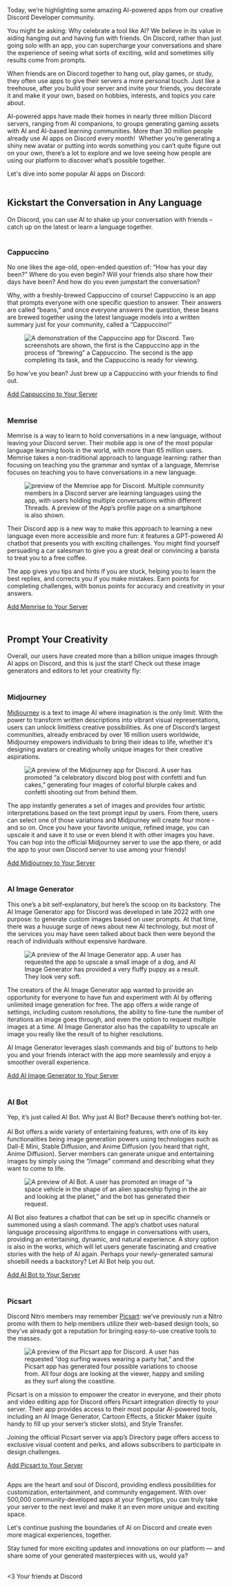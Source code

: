 <div class="column-4 w-col w-col-8 w-col-stack">
    <div id="heading-1" class="rich-wrapper">
        <div class="blog-post-content w-richtext">
            <p>Today, we’re highlighting some amazing AI-powered apps from our creative Discord Developer community.</p>
            <p>You might be asking: Why celebrate a tool like AI? We believe in its value in aiding hanging out and having fun with friends. On Discord, rather than just going solo with an app, you can supercharge your conversations and share the experience of seeing what sorts of exciting, wild and sometimes silly results come from prompts.&nbsp;</p>
            <p>When friends are on Discord together to hang out, play games, or study, they often use apps to give their servers a more personal touch. Just like a treehouse, after you build your server and invite your friends, you decorate it and make it your own, based on hobbies, interests, and topics you care about.</p>
            <p>AI-powered apps have made their homes in nearly three million Discord servers, ranging from AI companions, to groups generating gaming assets with AI and AI-based learning communities. More than 30 million people already use AI apps on Discord every month!&nbsp; Whether you’re generating a shiny new avatar or putting into words something you can’t quite figure out on your own, there’s a lot to explore and we love seeing how people are using our platform to discover what’s possible together.</p>
            <p>Let's dive into some popular AI apps on Discord:<br>‍</p>
        </div>
    </div>
    <div class="btn-wrapper w-condition-invisible"><a href="#" class="btn-blog w-dyn-bind-empty w-button"></a></div>
    <div id="heading-2" class="rich-wrapper">
        <div class="blog-post-content w-richtext">
            <h2><strong>Kickstart the Conversation in Any Language</strong>‍</h2>
            <p>On Discord, you can use AI to shake up your conversation with friends – catch up on the latest or learn a language together.<br>‍</p>
            <h3>Cappuccino</h3>
            <p>No one likes the age-old, open-ended question of: “How has your day been?” Where do you even begin? Will your friends also share how their days have been? And how do you even jumpstart the conversation?&nbsp;</p>
            <p>Why, with a freshly-brewed Cappuccino of course! Cappuccino is an app that prompts everyone with one specific question to answer. Their answers are called “beans,” and once everyone answers the question, these beans are brewed together using the latest language models into a written summary just for your community, called a “Cappuccino!”&nbsp;&nbsp;</p>
            <figure class="w-richtext-figure-type-image w-richtext-align-fullwidth" style="max-width:1126px">
                <div><img src="https://assets-global.website-files.com/5f9072399b2640f14d6a2bf4/64af38ddd67a6670dcb734d8_3Qa9fBBRxeQCP6InxVuEUnm1zoIzKMrolh5KusZETRDptKFObcsw9gX9Yw2bujyyDsHVP3sPPCorz4Uo-w7YGyJaMZMM-mf9hUz-Dc61WpBoNXj4l0wKvkrLk796YATTZH5w8445kL66WtfPzx6Ui8M.png" alt="A demonstration of the Cappuccino app for Discord. Two screenshots are shown, the first is the Cappuccino app in the process of “brewing” a Cappuccino. The second is the app completing its task, and the Cappuccino is ready for viewing.&nbsp;"></div>
            </figure>
            <p>So how’ve you bean? Just brew up a Cappuccino with your friends to find out.&nbsp;</p>
            <div class="w-embed">
                <div class="btn-wrapper"><a href="https://canary.discord.com/application-directory/1103981956267507712" class="btn-blog w-button" target="_blank">Add Cappuccino to Your Server</a></div>
            </div>
            <h3><strong><br>Memrise</strong></h3>
            <p>Memrise is a way to learn to hold conversations in a new language, without leaving your Discord server. Their mobile app is one of the most popular language learning tools in the world, with more than 65 million users. Memrise takes a non-traditional approach to language learning: rather than focusing on teaching you the grammar and syntax of a language, Memrise focuses on teaching you to have conversations in a new language.&nbsp;</p>
            <figure class="w-richtext-figure-type-image w-richtext-align-fullwidth" style="max-width:1244px">
                <div><img src="https://assets-global.website-files.com/5f9072399b2640f14d6a2bf4/64af38ddd67a6670dcb734e7_IUFA73QwkKY09GCT9Y5BcrFEAi1EifQpzPuocfxgLMrzwnzXR-TxkoGeIoU2_qPs5uMqdTkuNzgCxtlZhJ09dWzPaQZe9K-ih7zpKPTXKVTJqmKz_M8VSahh1ELRob9CJR0R8HqO1Wayz7vrorDgShU.png" alt=" preview of the Memrise app for Discord. Multiple community members in a Discord server are learning languages using the app, with users holding multiple conversations within different Threads. A preview of the App’s profile page on a smartphone is also shown.&nbsp;"></div>
            </figure>
            <p>Their Discord app is a new way to make this approach to learning a new language even more accessible and more fun: it features a GPT-powered AI chatbot that presents you with exciting challenges. You might find yourself persuading a car salesman to give you a great deal or convincing a barista to treat you to a free coffee.&nbsp;</p>
            <p>The app gives you tips and hints if you are stuck, helping you to learn the best replies, and corrects you if you make mistakes. Earn points for completing challenges, with bonus points for accuracy and creativity in your answers.&nbsp;</p>
            <div class="w-embed">
                <div class="btn-wrapper"><a href="https://discord.com/application-directory/1085553058823557180" class="btn-blog w-button" target="_blank">Add Memrise to Your Server</a></div>
            </div>
        </div>
    </div>
    <div id="heading-3" class="rich-wrapper">
        <div class="blog-post-content w-richtext">
            <h2><strong><br>Prompt Your Creativity</strong></h2>
            <p>Overall, our users have created more than a billion unique images through AI apps on Discord, and this is just the start! Check out these image generators and editors to let your creativity fly:</p>
            <h3><strong><br>Midjourney</strong></h3>
            <p><a href="https://discord.gg/midjourney">Midjourney</a> is a text to image AI where imagination is the only limit. With the power to transform written descriptions into vibrant visual representations, users can unlock limitless creative possibilities. As one of Discord’s largest communities, already embraced by over 16 million users worldwide, Midjourney empowers individuals to bring their ideas to life, whether it's designing avatars or creating wholly unique images for their creative aspirations.&nbsp;</p>
            <figure class="w-richtext-figure-type-image w-richtext-align-fullwidth" style="max-width:1154pxpx">
                <div><img src="https://assets-global.website-files.com/5f9072399b2640f14d6a2bf4/64af39abe2fae9ed43c0d370_PFeeG0Sp-tOzjID-B4nZZqiQuMwxg_Rf5C8UMze7jDftxLpZe99S0PoaBtcXt-tswQG-losf0aT7IMyRZh45MUsgaGBV2tWqbqldr9ZkOiJBGTxlQGtKBGLctwsyeP3g0Zm1AhS0_E6Etq5neRt09yo.png" alt="A preview of the Midjourney app for Discord. A user has promoted “a celebratory discord blog post with confetti and fun cakes,” generating four images of colorful blurple cakes and confetti shooting out from behind them."></div>
            </figure>
            <p>The app instantly generates a set of images and provides four artistic interpretations based on the text prompt input by users. From there, users can select one of those variations and Midjourney will create four more - and so on. Once you have your favorite unique, refined image, you can upscale it and save it to use or even blend it with other images you have. You can hop into the official Midjourney server to use the app there, or add the app to your own Discord server to use among your friends!</p>
            <div class="w-embed">
                <div class="btn-wrapper"><a href="https://canary.discord.com/application-directory/936929561302675456" class="btn-blog w-button" target="_blank">Add Midjourney to Your Server</a></div>
            </div>
            <h3><strong><br>AI Image Generator&nbsp;</strong></h3>
            <p>This one’s a bit self-explanatory, but here’s the scoop on its backstory. The AI Image Generator app for Discord was developed in late 2022 with one purpose: to generate custom images based on user prompts. At that time, there was a huuuge surge of news about new AI technology, but most of the services you may have seen talked about back then were beyond the reach of individuals without expensive hardware.&nbsp;</p>
            <figure class="w-richtext-figure-type-image w-richtext-align-fullwidth" style="max-width:740pxpx">
                <div><img src="https://assets-global.website-files.com/5f9072399b2640f14d6a2bf4/64af39ab46dca2e24f1eaebb_ZuV8GUf3v6Kd4wQqcW_AuJTLTi-ep8jUdMfS7KxHM0Al3pLrGA3fSADf0yff9lKpT_IrEsQ31EPwcp1ubMoXs5B0MfA1gREXpakIxtIpmQByFRLj2W-S0FD_7v7P0P_pspxDiDSHhESDfxK0YX3IUEc.png" alt="A preview of the AI Image Generator app. A user has requested the app to upscale a small image of a dog, and AI Image Generator has provided a very fluffy puppy as a result. They look very soft.&nbsp;"></div>
            </figure>
            <p>The creators of the AI Image Generator app wanted to provide an opportunity for everyone to have fun and experiment with AI by offering unlimited image generation for free. The app offers a wide range of settings, including custom resolutions, the ability to fine-tune the number of iterations an image goes through, and even the option to request multiple images at a time. AI Image Generator also has the capability to upscale an image you really like the result of to higher resolutions.&nbsp;</p>
            <p>AI Image Generator leverages slash commands and big ol’ buttons to help you and your friends interact with the app more seamlessly and enjoy a smoother overall experience.&nbsp;</p>
            <div class="w-embed">
                <div class="btn-wrapper"><a href="https://canary.discord.com/application-directory/1032699319368814652" class="btn-blog w-button" target="_blank">Add AI Image Generator to Your Server</a></div>
            </div>
            <h3><strong><br>AI Bot&nbsp;</strong></h3>
            <p>Yep, it’s just called AI Bot. Why just AI Bot? Because there’s nothing bot-ter. <br><br>AI Bot offers a wide variety of entertaining features, with one of its key functionalities being image generation powers using technologies such as Dall-E Mini, Stable Diffusion, and Anime Diffusion (you heard that right, Anime Diffusion). Server members can generate unique and entertaining images by simply using the “/image” command and describing what they want to come to life.&nbsp;</p>
            <figure class="w-richtext-figure-type-image w-richtext-align-fullwidth" style="max-width:539pxpx">
                <div><img src="https://assets-global.website-files.com/5f9072399b2640f14d6a2bf4/64af39ab29866b3f86f15911_nMKY537Jha8VSwwXLyQ5HnZCBBykILSMWUjG-yBrRbfjGTzVQjkas9w374UnrblbJhXE0W7WW6nBnI0_AuYGodJ3bL7jG7WGMMjwjbPnKO_LYWun19STvzZzlB9jW-Pot9UiNpLiH62exlzrornyIbs.png" alt="A preview of AI Bot. A user has promoted an image of “a space vehicle in the shape of an alien spaceship flying in the air and looking at the planet,” and the bot has generated their request."></div>
            </figure>
            <p>AI Bot also features a chatbot that can be set up in specific channels or summoned using a slash command. The app’s chatbot uses natural language processing algorithms to engage in conversations with users, providing an entertaining, dynamic, and natural experience. A story option is also in the works, which will let users generate fascinating and creative stories with the help of AI again. Perhaps your newly-generated samurai shoebill needs a backstory? Let AI Bot help you out.&nbsp;</p>
            <div class="w-embed">
                <div class="btn-wrapper"><a href="https://discord.com/application-directory/949022906023829564" class="btn-blog w-button" target="_blank">Add AI Bot to Your Server</a></div>
            </div>
            <h3><strong><br>Picsart&nbsp;</strong></h3>
            <p>Discord Nitro members may remember <a href="https://discord.gg/picsart">Picsart</a>: we’ve previously run a Nitro promo with them to help members utilize their web-based design tools, so they’ve already got a reputation for bringing easy-to-use creative tools to the masses.&nbsp;</p>
            <figure class="w-richtext-figure-type-image w-richtext-align-fullwidth" style="max-width:1600pxpx">
                <div><img src="https://assets-global.website-files.com/5f9072399b2640f14d6a2bf4/64af39ab186fe9a3397ea483_35ThpvLe0Ngqw5QUetbebZHQ0y9kLd3oUSpGRyBgKE7bK2GDM1BvrLnc7M3SvszjvjEzB7BzSxv1hzalXa1WEpitDc5bRSIygUEh1wHrMwE0BZDHKZbKaTrdM9zCaBy1ysngXVcybjpQZYu1_eza3OQ.png" alt="A preview of the Picsart app for Discord. A user has requested “dog surfing waves wearing a party hat,” and the Picsart app has generated four possible variations to choose from. All four dogs are looking at the viewer, happy and smiling as they surf along the coastline.&nbsp;"></div>
            </figure>
            <p>Picsart is on a mission to empower the creator in everyone, and their photo and video editing app for Discord offers Picsart integration directly to your server. Their app provides access to their most popular AI-powered tools, including an AI Image Generator, Cartoon Effects, a Sticker Maker (quite handy to fill up your server’s sticker slots), and Style Transfer.&nbsp;</p>
            <p>Joining the official Picsart server via app’s Directory page offers access to exclusive visual content and perks, and allows subscribers to participate in design challenges.&nbsp;</p>
            <div class="w-embed">
                <div class="btn-wrapper"><a href="https://canary.discord.com/application-directory/1012419466031792188" class="btn-blog w-button" target="_blank">Add Picsart to Your Server</a></div>
            </div>
            <figure class="w-richtext-figure-type-image w-richtext-align-fullwidth" style="max-width:1600pxpx">
                <div><img src="https://assets-global.website-files.com/5f9072399b2640f14d6a2bf4/64af39ab3444cc7752b350bc_Yv1sVQ0PEYcPltp2fsAFFQGssZWaiOsM4weJl2lavF-vySTX0PcEhWMhmIOH-aZyp3MwRjPAq7tzCBNXzFXbQgUGv5-8ZpAy5pHqc5Dn7_CAkgpB13KP-CZar9DFAFeIHgRdDtYpJJ3mT2TqF2t8IKU.png" alt=""></div>
            </figure>
            <p>Apps are the heart and soul of Discord, providing endless possibilities for customization, entertainment, and community engagement. With over 500,000 community-developed apps at your fingertips, you can truly take your server to the next level and make it an even more unique and exciting space.&nbsp;</p>
            <p>Let's continue pushing the boundaries of AI on Discord and create even more magical experiences, together.</p>
            <p>Stay tuned for more exciting updates and innovations on our platform — and share some of your generated masterpieces with us, would ya?<br>‍</p>
            <p>&lt;3 Your friends at Discord&nbsp;</p>
        </div>
    </div>
    <div id="heading-4" class="rich-wrapper">
        <div class="blog-post-content w-dyn-bind-empty w-richtext"></div>
    </div>
    <div id="heading-5" class="rich-wrapper">
        <div class="blog-post-content w-dyn-bind-empty w-richtext"></div>
    </div>
    <div id="heading-6" class="rich-wrapper">
        <div class="blog-post-content w-dyn-bind-empty w-richtext"></div>
    </div>
    <div id="heading-7" class="rich-wrapper">
        <div class="blog-post-content w-dyn-bind-empty w-richtext"></div>
    </div>
    <div id="heading-8" class="rich-wrapper">
        <div class="blog-post-content w-dyn-bind-empty w-richtext"></div>
    </div>
    <div id="heading-9" class="rich-wrapper">
        <div class="blog-post-content w-dyn-bind-empty w-richtext"></div>
    </div>
    <div id="heading-10" class="rich-wrapper">
        <div class="blog-post-content w-dyn-bind-empty w-richtext"></div>
    </div>
</div>
